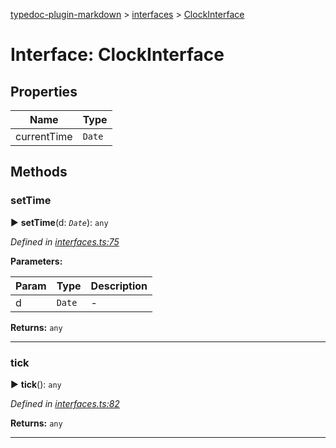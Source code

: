 [typedoc-plugin-markdown](../README.md) > [interfaces](../modules/interfaces.md) > [ClockInterface](../interfaces/interfaces.clockinterface.md)



# Interface: ClockInterface


## Properties

| Name  | Type                
| ------ | ------------------- 
| currentTime | `Date`


## Methods


###  setTime

► **setTime**(d: *`Date`*): `any`




*Defined in [interfaces.ts:75](https://bitbucket.org/owner/repository_name/src/master/src/interfaces.ts?fileviewer&amp;#x3D;file-view-default#interfaces.ts-75)*



**Parameters:**

| Param | Type | Description |
| ------ | ------ | ------ |
| d | `Date`   |  - |





**Returns:** `any`





___



###  tick

► **tick**(): `any`




*Defined in [interfaces.ts:82](https://bitbucket.org/owner/repository_name/src/master/src/interfaces.ts?fileviewer&amp;#x3D;file-view-default#interfaces.ts-82)*





**Returns:** `any`





___


